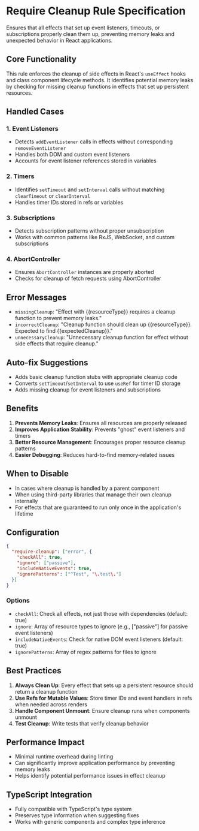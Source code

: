 # Require Cleanup Rule Specification

Ensures that all effects that set up event listeners, timeouts, or subscriptions properly clean them up, preventing memory leaks and unexpected behavior in React applications.

## Core Functionality

This rule enforces the cleanup of side effects in React's `useEffect` hooks and class component lifecycle methods. It identifies potential memory leaks by checking for missing cleanup functions in effects that set up persistent resources.

## Handled Cases

### 1. Event Listeners

- Detects `addEventListener` calls in effects without corresponding `removeEventListener`
- Handles both DOM and custom event listeners
- Accounts for event listener references stored in variables

### 2. Timers

- Identifies `setTimeout` and `setInterval` calls without matching `clearTimeout` or `clearInterval`
- Handles timer IDs stored in refs or variables

### 3. Subscriptions

- Detects subscription patterns without proper unsubscription
- Works with common patterns like RxJS, WebSocket, and custom subscriptions

### 4. AbortController

- Ensures `AbortController` instances are properly aborted
- Checks for cleanup of fetch requests using AbortController

## Error Messages

- `missingCleanup`: "Effect with {{resourceType}} requires a cleanup function to prevent memory leaks."
- `incorrectCleanup`: "Cleanup function should clean up {{resourceType}}. Expected to find {{expectedCleanup}}."
- `unnecessaryCleanup`: "Unnecessary cleanup function for effect without side effects that require cleanup."

## Auto-fix Suggestions

- Adds basic cleanup function stubs with appropriate cleanup code
- Converts `setTimeout`/`setInterval` to use `useRef` for timer ID storage
- Adds missing cleanup for event listeners and subscriptions

## Benefits

1. **Prevents Memory Leaks**: Ensures all resources are properly released
2. **Improves Application Stability**: Prevents "ghost" event listeners and timers
3. **Better Resource Management**: Encourages proper resource cleanup patterns
4. **Easier Debugging**: Reduces hard-to-find memory-related issues

## When to Disable

- In cases where cleanup is handled by a parent component
- When using third-party libraries that manage their own cleanup internally
- For effects that are guaranteed to run only once in the application's lifetime

## Configuration

```json
{
  "require-cleanup": ["error", {
    "checkAll": true,
    "ignore": ["passive"],
    "includeNativeEvents": true,
    "ignorePatterns": ["^Test", "\.test\."]
  }]
}
```

### Options

- `checkAll`: Check all effects, not just those with dependencies (default: true)
- `ignore`: Array of resource types to ignore (e.g., ["passive"] for passive event listeners)
- `includeNativeEvents`: Check for native DOM event listeners (default: true)
- `ignorePatterns`: Array of regex patterns for files to ignore

## Best Practices

1. **Always Clean Up**: Every effect that sets up a persistent resource should return a cleanup function
2. **Use Refs for Mutable Values**: Store timer IDs and event handlers in refs when needed across renders
3. **Handle Component Unmount**: Ensure cleanup runs when components unmount
4. **Test Cleanup**: Write tests that verify cleanup behavior

## Performance Impact

- Minimal runtime overhead during linting
- Can significantly improve application performance by preventing memory leaks
- Helps identify potential performance issues in effect cleanup

## TypeScript Integration

- Fully compatible with TypeScript's type system
- Preserves type information when suggesting fixes
- Works with generic components and complex type inference
